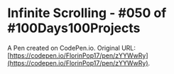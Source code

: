 # Infinite Scrolling - #050 of #100Days100Projects

A Pen created on CodePen.io. Original URL: [https://codepen.io/FlorinPop17/pen/zYYWwRy](https://codepen.io/FlorinPop17/pen/zYYWwRy).


